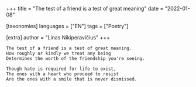 +++
title = "The test of a friend is a test of great meaning"
date = "2022-01-08"

[taxonomies]
languages = ["EN"]
tags = ["Poetry"]

[extra]
author = "Linas Nikiperavičius"
+++
```
The test of a friend is a test of great meaning.
How roughly or kindly we treat any being
Determines the worth of the friendship you're seeing.
```
<!-- more -->
```
Though hate is required for life to exist,
The ones with a heart who proceed to resist
Are the ones with a smile that is never dismissed.
```
